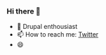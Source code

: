 ### Hi there 👋

<!--
**frederikvho-cdev/frederikvho-cdev** is a ✨ _special_ ✨ repository because its `README.md` (this file) appears on your GitHub profile.
-->
- 💬  Drupal enthousiast
- 📫  How to reach me: [Twitter](https://twitter.com/frederikvho)
- 😄 
